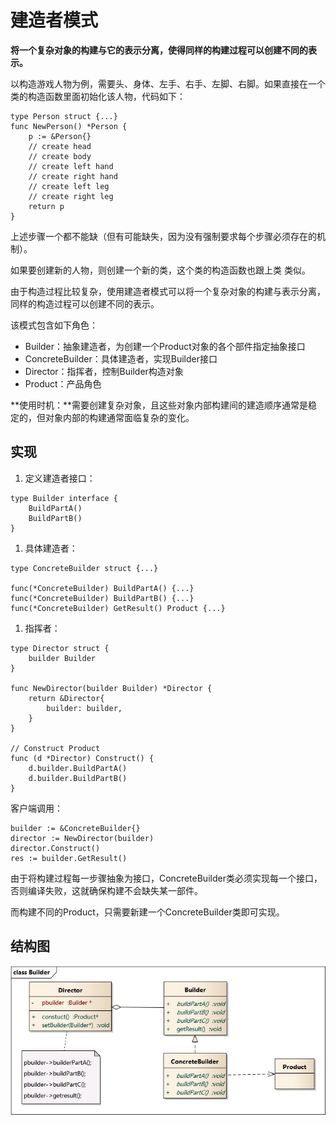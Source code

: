 # 建造者模式

**将一个复杂对象的构建与它的表示分离，使得同样的构建过程可以创建不同的表示。**

以构造游戏人物为例，需要头、身体、左手、右手、左脚、右脚。如果直接在一个类的构造函数里面初始化该人物，代码如下：

```text
type Person struct {...}
func NewPerson() *Person {
    p := &Person{}
    // create head
    // create body
    // create left hand
    // create right hand
    // create left leg
    // create right leg
    return p
}
```

上述步骤一个都不能缺（但有可能缺失，因为没有强制要求每个步骤必须存在的机制）。

如果要创建新的人物，则创建一个新的类，这个类的构造函数也跟上类 类似。

由于构造过程比较复杂，使用建造者模式可以将一个复杂对象的构建与表示分离，同样的构造过程可以创建不同的表示。

该模式包含如下角色：

* Builder：抽象建造者，为创建一个Product对象的各个部件指定抽象接口
* ConcreteBuilder：具体建造者，实现Builder接口
* Director：指挥者，控制Builder构造对象
* Product：产品角色

**使用时机：**需要创建复杂对象，且这些对象内部构建间的建造顺序通常是稳定的，但对象内部的构建通常面临复杂的变化。

## 实现

1. 定义建造者接口：

```text
type Builder interface {
    BuildPartA()
    BuildPartB()
}
```

1. 具体建造者：

```text
type ConcreteBuilder struct {...}

func(*ConcreteBuilder) BuildPartA() {...}
func(*ConcreteBuilder) BuildPartB() {...}
func(*ConcreteBuilder) GetResult() Product {...}
```

1. 指挥者：

```text
type Director struct {
    builder Builder
}

func NewDirector(builder Builder) *Director {
    return &Director{
        builder: builder,
    }
}

// Construct Product
func (d *Director) Construct() {
    d.builder.BuildPartA()
    d.builder.BuildPartB()
}
```

客户端调用：

```text
builder := &ConcreteBuilder{}
director := NewDirector(builder)
director.Construct()
res := builder.GetResult()
```

由于将构建过程每一步骤抽象为接口，ConcreteBuilder类必须实现每一个接口，否则编译失败，这就确保构建不会缺失某一部件。

而构建不同的Product，只需要新建一个ConcreteBuilder类即可实现。

## 结构图

![建造者模式结构图](jian-zao-zhe-mo-shi.assets/1585447974922.png)

